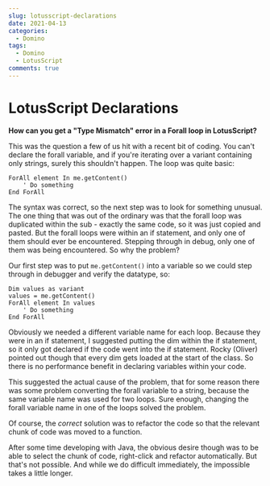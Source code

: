 ```yaml
---
slug: lotusscript-declarations
date: 2021-04-13
categories:
  - Domino
tags: 
  - Domino
  - LotusScript
comments: true
---
```

# LotusScript Declarations

**How can you get a "Type Mismatch" error in a Forall loop in LotusScript?**

This was the question a few of us hit with a recent bit of coding. You can't declare the forall variable, and if you're iterating over a variant containing only strings, surely this shouldn't happen. The loop was quite basic:

<!-- more -->

``` vbscript
ForAll element In me.getContent()
    ' Do something
End ForAll
```

The syntax was correct, so the next step was to look for something unusual. The one thing that was out of the ordinary was that the forall loop was duplicated within the sub - exactly the same code, so it was just copied and pasted. But the forall loops were within an if statement, and only one of them should ever be encountered. Stepping through in debug, only one of them was being encountered. So why the problem?

Our first step was to put `me.getContent()` into a variable so we could step through in debugger and verify the datatype, so:

``` vbscript
Dim values as variant
values = me.getContent()
ForAll element In values
    ' Do something
End ForAll
```

Obviously we needed a different variable name for each loop. Because they were in an if statement, I suggested putting the dim within the if statement, so it only got declared if the code went into the if statement. Rocky (Oliver) pointed out though that every dim gets loaded at the start of the class. So there is no performance benefit in declaring variables within your code.

This suggested the actual cause of the problem, that for some reason there was some problem converting the forall variable to a string, because the same variable name was used for two loops. Sure enough, changing the forall variable name in one of the loops solved the problem.

Of course, the _correct_ solution was to refactor the code so that the relevant chunk of code was moved to a function.

After some time developing with Java, the obvious desire though was to be able to select the chunk of code, right-click and refactor automatically. But that's not possible. And while we do difficult immediately, the impossible takes a little longer.